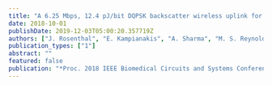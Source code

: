 ```yaml
---
title: "A 6.25 Mbps, 12.4 pJ/bit DQPSK backscatter wireless uplink for the NeuroDisc brain-computer interface"
date: 2018-10-01
publishDate: 2019-12-03T05:00:20.357719Z
authors: ["J. Rosenthal", "E. Kampianakis", "A. Sharma", "M. S. Reynolds"]
publication_types: ["1"]
abstract: ""
featured: false
publication: "*Proc. 2018 IEEE Biomedical Circuits and Systems Conference (BioCAS)*"
---
```


